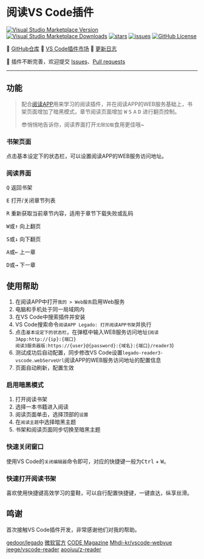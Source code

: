 # 阅读VS Code插件

[![Visual Studio Marketplace Version](https://img.shields.io/visual-studio-marketplace/v/sunrishe.legado-reader3-vscode?label=version)](https://marketplace.visualstudio.com/items?itemName=sunrishe.legado-reader3-vscode)
[![Visual Studio Marketplace Downloads](https://img.shields.io/visual-studio-marketplace/d/sunrishe.legado-reader3-vscode?label=downloads)](https://marketplace.visualstudio.com/items?itemName=sunrishe.legado-reader3-vscode)
[![stars](https://img.shields.io/github/stars/sunrishe/legado-reader3-vscode)](https://github.com/sunrishe/legado-reader3-vscode.git)
[![issues](https://img.shields.io/github/issues/sunrishe/legado-reader3-vscode)](https://github.com/sunrishe/legado-reader3-vscode.git)
[![GitHub License](https://img.shields.io/github/license/sunrishe/legado-reader3-vscode)](https://github.com/sunrishe/legado-reader3-vscode.git)

📕 [GitHub仓库](https://github.com/sunrishe/legado-reader3-vscode.git)
📗 [VS Code插件市场](https://marketplace.visualstudio.com/items?itemName=sunrishe.legado-reader3-vscode)
📘 [更新日志](https://github.com/sunrishe/legado-reader3-vscode/blob/master/CHANGELOG.md)

📙 插件不断完善，欢迎提交 [Issues](https://github.com/sunrishe/legado-reader3-vscode/issues)、[Pull requests](https://github.com/sunrishe/legado-reader3-vscode/pulls)

---

## 功能

> 配合[阅读APP](https://github.com/gedoor/legado.git)用来学习的阅读插件，并在阅读APP的WEB服务基础上，书架页面增加了暗黑模式，章节阅读页面增加 <kbd>W</kbd> <kbd>S</kbd> <kbd>A</kbd> <kbd>D</kbd> 进行翻页控制。
>
> 😎悄悄地告诉你，阅读界面打开`无限加载`食用更佳哦~

### 书架页面

点击基本设定下的状态栏，可以设置阅读APP的WEB服务访问地址。

### 阅读界面

<kbd>Q</kbd> 返回书架

<kbd>E</kbd> 打开/关闭章节列表

<kbd>R</kbd> 重新获取当前章节内容，适用于章节下载失败或乱码

<kbd>W</kbd>或<kbd>↑</kbd> 向上翻页

<kbd>S</kbd>或<kbd>↓</kbd> 向下翻页

<kbd>A</kbd>或<kbd>←</kbd> 上一章

<kbd>D</kbd>或<kbd>→</kbd> 下一章

## 使用帮助

1. 在阅读APP中打开`我的 > Web服务`启用Web服务
2. 电脑和手机处于同一局域网内
3. 在VS Code中搜索插件并安装
4. VS Code搜索命令`阅读APP Legado: 打开阅读APP书架`并执行
5. 点击`基本设定下的状态栏`，在弹框中输入WEB服务访问地址(`阅读3App:http://{ip}:{端口}` <br> `阅读3服务器版:https://{user}@{password}:{域名}:{端口}/reader3`)
6. 测试成功后自动配置，同步修改VS Code设置`legado-reader3-vscode.webServeUrl`阅读APP的WEB服务访问地址的配置信息
7. 页面自动刷新，配置生效

### 启用暗黑模式

1. 打开阅读书架
2. 选择一本书籍进入阅读
3. 阅读页面单击，选择顶部的`设置`
4. 在`阅读主题`中选择暗黑主题
5. 书架和阅读页面同步切换至暗黑主题

### 快速关闭窗口

使用VS Code的`关闭编辑器`命令即可，对应的快捷键一般为<kbd>Ctrl</kbd> + <kbd>W</kbd>。

### 快速打开阅读书架

喜欢使用快捷键高效学习的童鞋，可以自行配置快捷键，一键直达，纵享丝滑。

## 鸣谢

首次接触VS Code插件开发，非常感谢他们对我的帮助。

[gedoor/legado](https://github.com/gedoor/legado.git)
[微软官方](https://github.com/microsoft/vscode-webview-ui-toolkit-samples.git)
[CODE Magazine](https://www.codemag.com/article/2107071)
[Mhdi-kr/vscode-webvue](https://github.com/Mhdi-kr/vscode-webvue.git)
[jeege/vscode-reader](https://github.com/jeege/vscode-reader.git)
[aooiuu/z-reader](https://github.com/aooiuu/z-reader.git)
